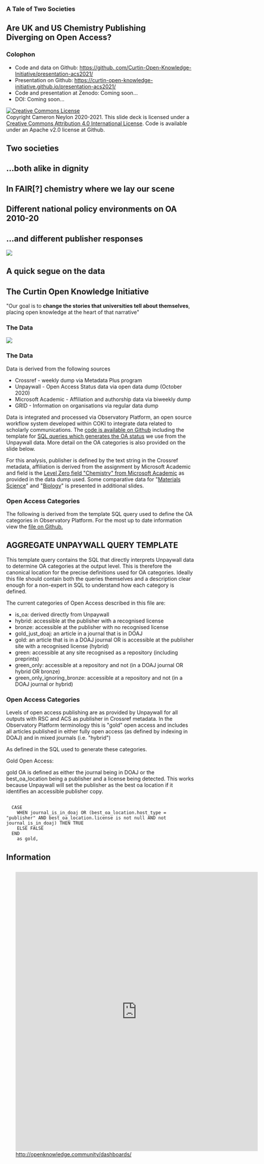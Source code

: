<!doctype html>
<html lang="en">
<head>
    <meta charset="utf-8">
    <title>A Tale of Two Societies</title>
    <link rel="stylesheet" href="dist/reveal.css">
    <link rel="stylesheet" href="dist/theme/coki.css">
</head>
<body>

<div class="reveal">
    <div class="slides">
        <section>
            <section class="titleslide" data-background="static_assets/background-title.png">
                <div vertical-align="middle">
                    <h1>A Tale of Two Societies</h1>
                    <h2>Are UK and US Chemistry Publishing <br>Diverging on Open Access?</h2>
                </div>
            </section>
            <section class="twocolumn" data-background="static_assets/background-general.png">
                <div class="leftside">
                    <h1>Colophon</h1>
                </div>
                <div class="rightside">
                    <ul>
                        <li>Code and data on Github: <a href="https://github.
com/Curtin-Open-Knowledge-Initiative/presentation-acs2021/">https://github.
com/Curtin-Open-Knowledge-Initiative/presentation-acs2021/</a></li>
                        <li>Presentation on Github: <a href="https://curtin-open-knowledge-initiative.github.
io/presentation-acs2021/">https://curtin-open-knowledge-initiative.github.io/presentation-acs2021/</a></li>
                        <li>Code and presentation at Zenodo: Coming soon...</li>
                        <li>DOI: Coming soon...</a></li>
                    </ul>
                    <p>
                    <a rel="license" href="http://creativecommons.org/licenses/by/4.0/">
                        <img alt="Creative Commons License" style="border-width:0" src="https://i.creativecommons.org/l/by/4.0/88x31.png" /></a>
                        <br />
                        Copyright Cameron Neylon 2020-2021. This slide deck is licensed under a 
                    <a rel="license" href="http://creativecommons.org/licenses/by/4.0/">Creative Commons Attribution 4.0 International License</a>.
                    Code is available under an Apache v2.0 license at Github. 
                    </p>
                </div>
            </section>
        </section>
        <section class="sectiondivider" data-background="static_assets/background-section.png">
            <h1>Two societies</h1>
            <h2>...both alike in dignity</h2>
        </section>
        <section class="bigblacktext" data-background="static_assets/background-general.png">
            <h1>In FAIR[?] chemistry where we lay our scene</h1>
        </section>
        <section class="bigblacktext" data-background="static_assets/background-general.png">
            <h1>Different national policy environments on OA 2010-20</h1>
        </section>
        <section class="bigblacktext" data-background="static_assets/background-general.png">
            <h1>...and different publisher responses</h1>
        </section>
        <section class="bigblacktext" data-background="static_assets/background-general.png">
            <img src="static_assets/timeline.png">
        </section>
        <section class="sectiondivider" data-background="static_assets/background-section.png">
            <h1>A quick segue on the data</h1>
            <h2>The Curtin Open Knowledge Initiative</h2>
        </section>
        <section class="pullquoteorange" data-background="static_assets/background-title.png">
            <p>
                "Our goal is to <strong>change the stories that universities tell about themselves</strong>,
                placing open knowledge at the heart of that narrative"
            </p>
        </section>
        <section>
            <section class="twocolumn" data-background="static_assets/background-general.png">
                <div class="leftside">
                    <h1>The Data</h1>
                </div>
                <div class="rightside">
                    <img src="static_assets/data.png">
                </div>
            </section>
            <section class="twocolumn" data-background="static_assets/background-general.png">
                <div class="leftside">
                    <h1>The Data</h1>
                </div>
                <div class="rightside">
                    <p>Data is derived from the following sources</p>
                    <ul>
                        <li>Crossref - weekly dump via Metadata Plus program</li>
                        <li>Unpaywall - Open Access Status data via open data dump (October 2020)</li>
                        <li>Microsoft Academic - Affiliation and authorship data via biweekly dump</li>
                        <li>GRID - Information on organisations via regular data dump</li>
                    </ul>
                    <p>Data is integrated and processed via Observatory Platform, an open source workflow system
                    developed within COKI to integrate data related to scholarly communications. The
                        <a href="https://github.com/The-Academic-Observatory/observatory-platform">code is
                    available on Github</a> including the template for
                        <a href="https://github.com/The-Academic-Observatory/observatory-platform/blob/develop/observatory-dags/observatory/dags/database/sql/aggregate_unpaywall.sql.jinja2">
                            SQL queries which generates the OA
                            status</a> we use from the Unpaywall data. More detail on the OA categories is also
                    provided on the slide below.</p>
                    <p>For this analysis, publisher is defined by the text string in the Crossref metadata,
                    affiliation is derived from the assignment by Microsoft Academic and field is the
                        <a href="https://academic.microsoft.com/topics/185592680">Level Zero
                            field "Chemistry" from Microsoft Academic</a> as provided in the data dump used. Some
                    comparative data for "<a href="https://academic.microsoft.com/topics/192562407">Materials
                            Science</a>" and "<a href="https://academic.microsoft.com/topics/86803240">Biology</a>"
                        is presented in additional slides.</p>
                </div>
            </section>
            <section class="twocolumn" data-background="static_assets/background-general.png">
                <div class="leftside">
                    <h1>Open Access Categories</h1>
                </div>
                <div class="rightside">
                    <p>The following is derived from the template SQL query used to define the OA categories in
                    Observatory Platform. For the most up to date information view the
                        <a href="https://github.com/The-Academic-Observatory/observatory-platform/blob/develop/observatory-dags/observatory/dags/database/sql/aggregate_unpaywall.sql.jinja2">
                            file on Github.</a></p>
                    <h2>AGGREGATE UNPAYWALL QUERY TEMPLATE</h2>
                    <p>This template query contains the SQL that directly interprets Unpaywall
                    data to determine OA categories at the output level. This is therefore
                    the canonical location for the precise definitions used for OA categories.
                    Ideally this file should contain both the queries themselves and
                    a description clear enough for a non-expert in SQL to understand how each
                    category is defined.</p>
                    <p>The current categories of Open Access described in this file are:</p>
                    <ul>
                        <li>is_oa: derived directly from Unpaywall</li>
                        <li>hybrid: accessible at the publisher with a recognised license</li>
                        <li>bronze: accessible at the publisher with no recognised license</li>
                        <li>gold_just_doaj: an article in a journal that is in DOAJ</li>
                        <li>gold: an article that is in a DOAJ journal OR is accessible at the publisher site with a 
                        recognised license (hybrid)</li>
                        <li>green: accessible at any site recognised as a repository (including preprints)</li>
                        <li>green_only: accessible at a repository and not (in a DOAJ journal OR hybrid OR bronze)</li>
                        <li>green_only_ignoring_bronze: accessible at a repository and not (in a DOAJ journal or 
                        hybrid)</li>
                    </ul>
                </div>
            </section>
            <section class="twocolumn" data-background="static_assets/background-general.png">
                <div class="leftside">
                    <h1>Open Access Categories</h1>
                </div>
                <div class="rightside">
                    <p>Levels of open access publishing are as provided by Unpaywall for all outputs with RSC and 
ACS as publisher in Crossref metadata. In the Observatory Platform terminology this is "gold" open access and includes
all articles published in either fully open access (as defined by indexing in DOAJ) and in mixed journals (i.e. 
"hybrid")</p>
                    <p>As defined in the SQL used to generate these categories.</p> 
                    <p>Gold Open Access:</p>
                    <p>gold OA is defined as either the journal being in DOAJ or the best_oa_location being a 
publisher and a license being detected. This works because Unpaywall will set the publisher as the best oa location if
it identifies an accessible publisher copy.</p>
                    <pre><code>
  CASE
    WHEN journal_is_in_doaj OR (best_oa_location.host_type = "publisher" AND best_oa_location.license is not null AND not journal_is_in_doaj) THEN TRUE
    ELSE FALSE
  END
    as gold,</code></pre>
                </div>
            </section>
        </section>
        <section class="twocolumn" data-background="static_assets/background-general.png">
            <div class="leftside">
                <h1>Information</h1>
            </div>
            <div class="rightside">
                <div style="padding-top:2%;padding-left:5%;height:90%">
                    <iframe width="650" height="750" src="https://datastudio.google.
com/embed/reporting/0b057fb6-5e07-4643-92b5-6a25138fce6d/page/Bq6OB" frameborder="0" style="border:0" allowfullscreen></iframe>
                    <a href="http://openknowledge.community/dashboards/">http://openknowledge.community/dashboards/</a>
                </div>
            </div>
        </section>
        <section class="sectiondivider" data-background="static_assets/background-section.png">
            <h1>What about publishers?</h1>
            <h2>What can we tell about policy<br> and culture change?</h2>
        </section>
        <section class="twocolumn" data-background="static_assets/background-general.png">
                <div class="leftside">
                    <h1>Publisher choice in UK</h1>
                </div>
                <div class="rightside">
                    <iframe data-src="precipy/gbr_overtime.html"></iframe>
                </div>
        </section>
        <section class="twocolumn" 
                 data-background="static_assets/background-general.png"
                 data-transition="fade-in slide-out">
            <div class="leftside">
                <h1>Publisher choice in UK</h1>
            </div>
            <div class="rightside">
                <iframe data-src="precipy/gbr_overtime_arrows.html"></iframe>
            </div>
        </section>
        <section class="twocolumn" data-background="static_assets/background-general.png">
            <div class="leftside">
                <h1>Publisher choice by country</h1>
            </div>
            <div class="rightside">
                <iframe data-src="precipy/gbrusa_overtime.html"></iframe>
            </div>
        </section>
        <section class="twocolumn" data-background="static_assets/background-general.png">
                <div class="leftside">
                    <h1>Different patterns with OA publishing levels?</h1>
                </div>
                <div class="rightside">
                    <iframe data-src="precipy/gbrusa_pc_gold_overtime.html"></iframe>
                </div>
        </section>
        <section class="twocolumn" data-background="static_assets/background-general.png">
            <div class="leftside">
                <h1>Publisher percent of Chemistry by institution</h1>
            </div>
            <div class="rightside">
                <iframe data-src="precipy/institutions_scatter_pc_chemistry.html"></iframe>
            </div>
        </section>
        <section class="twocolumn" data-background="static_assets/background-general.png">
            <div class="leftside">
                <h1>Publisher percent of OA publishing in chemistry by institution</h1>
            </div>
            <div class="rightside">
                <iframe data-src="precipy/institutions_scatter_pc_gold_chemistry.html"></iframe>
            </div>
        </section>
        <section class="twocolumn" data-background="static_assets/background-general.png">
            <div class="leftside">
                <h1>Parallel effects at the country level</h1>
            </div>
            <div class="rightside">
                <iframe data-src="precipy/countries_overtime.html"></iframe>
            </div>
        </section>
        <section class="sectiondivider" data-background="static_assets/background-section.png">
            <h1>Conclusions</h1>
        </section>
        <section class="twocolumn" data-background="static_assets/background-general.png">
            <div class="leftside">
                <h1>Conclusions</h1>
            </div>
            <div class="rightside">
                <ul>
                    <li>
                        <p>There are significant shifts in national patterns that can be associated with changes 
                        in funder policy and with the offerings of RSC and ACS</p>
                    </li>
                    <li>
                        <p>RSC took a significant lead in early open access provision for chemistry, particularly 
                        in the UK but has fallen back</p>
                    </li>
                    <li>
                        <p>National averages don’t tell the full picture. Specific institutions show very different 
                        and quite specific patterns. There are differential policy effects</p>
                    </li>
                    <li>
                        <p>Recent changes are strongly driven by read and publish agreements with substantial
                        shifts in publisher choice corresponding to introduction of deals.</p>
                    </li>
                    <li>
                        <p>There is evidence of concentration of publishing in chemistry with two large 
                        publishers taking up an increasing percentage. Should we be concerned about diversity?</p>
                    </li>
                </ul>
            </div>
        </section>
        <section class="bigblacktext" data-background="static_assets/background-general.png">
            <h1>Chemistry has been following, not leading...</h1>
        </section>
        <section class="twocolumn" data-background="static_assets/background-general.png">
            <div class="leftside">
                <h1>Conclusions</h1>
            </div>
            <div class="rightside">
                <iframe data-src="precipy/institutions_chemistry_lag.html"></iframe>
            </div>
        </section>
        <section class="bigblacktext" data-background="static_assets/background-general.png">
            <h1>...but maybe that is starting to change</h1>
        </section>
        <section class="twocolumn" data-background="static_assets/background-general.png">
            <div class="leftside">
                <h1>COKI Team</h1>
            </div>
            <div class="rightside">
                <div style="width:45%;float:left">
                    <p><strong>Centre for Culture and Technology</strong></p>
                    <ul>
                        <li>Cameron Neylon</li>
                        <li>Lucy Montgomery</li>
                        <li>Katie Wilson</li>
                        <li>Chun-Kai (Karl) Huang</li>
                        <li>Chloe-Brookes Kenworthy</li>
                        <li>Tim Winkler</li>
                    </ul>
                    <p><strong>Funding from</strong></p>
                    <ul>
                        <li>Research Office at Curtin</li>
                        <li>Faculty of Humanities</li>
                        <li>School of Media, Creative Arts and Social Enquiry</li>
                        <li>Andrew W. Mellon Foundation</li>
                        <li>Arcadia</li>
                    </ul>
                </div>
                <div style="width:45%;float:right">
                    <p><strong>Curtin Institute for Computation</strong></p>
                    <ul>
                        <li>Richard Hosking</li>
                        <li>Rebecca Handcock</li>
                        <li>Aniek Roelofs</li>
                        <li>Jamie Diprose</li>
                        <li>Tuan Chien</li>
                    </ul>
                    <p><strong>Educopia Foundation</strong></p>
                    <ul>
                        <li>Katherine Skinner</li>
                        <li>Rebecca Meyerson</li>
                    </ul>
                </div>
            </div>
        </section>
        <section class="sectiondivider" data-background="static_assets/background-section.png">
            <h1> </h1>
            <h2>@COKIProject - @cameronneylon</h2>
            <h2>http://openknowledge.community
                <ul>
                    <li>Subscribe to the COKI Newsletter</li>
                    <li>View the public dashboards</li>
                </ul>
            </h2>
        </section>
        <section class="sectiondivider" data-background="static_assets/background-section.png">
            <h1>Notes and further information</h1>
        </section>
        <section class="twocolumn" data-background="static_assets/background-general.png">
            <div class="leftside">
                <h1>Notes</h1>
            </div>
            <div class="rightside">
                <p>Publisher percentage of chemistry is calculated based on the total count of publications
                assigned in Microsoft Academic to the Level 0 field of "chemistry" as the denominator with the
                total count of publications in Crossref where the publisher name field corresponds to the most
                common variant of the publisher name (<em>Royal Society of Chemistry (RSC)</em> and 
                <em>American Chemical Society (ACS)</em> respectively).</p>
                <p>Strictly these are not percentages and could in theory go to greater than 100%. They are
                also sensitive in magnitude to changes in the Microsoft field assignment. However it is a like
                for like comparison across the two publishers.</p>
                <p>An analysis by journal would also be interesting but currently the metadata for journal
                identification is less reliable with journal names and choice of ISSN provided in Crossref
                metadata changing from year to year for both publishers. Future analysis deploying ISSN-L
                could address this.</p>
            </div>
        </section>
        <section class="twocolumn" data-background="static_assets/background-general.png">
            <div class="leftside">
                <h1>Publisher Count by year</h1>
            </div>
            <div class="rightside">
                <iframe data-src="precipy/countries_count_overtime.html"></iframe>
            </div>
        </section>
        <section class="twocolumn" data-background="static_assets/background-general.png">
            <div class="leftside">
                <h1>Publisher % Green by year</h1>
            </div>
            <div class="rightside">
                <iframe data-src="precipy/countries_pc_green_overtime.html"></iframe>
            </div>
        </section>
        <section class="twocolumn" data-background="static_assets/background-general.png">
            <div class="leftside">
                <h1>Chemistry Count by year</h1>
            </div>
            <div class="rightside">
                <iframe data-src="precipy/countries_count_chem_overtime.html"></iframe>
            </div>
        </section>
        <section class="twocolumn" data-background="static_assets/background-general.png">
            <div class="leftside">
                <h1>Publishers % of Materials Field</h1>
            </div>
            <div class="rightside">
                <iframe data-src="precipy/countries_materials_overtime.html"></iframe>
            </div>
        </section>
        <section class="twocolumn" data-background="static_assets/background-general.png">
            <div class="leftside">
                <h1>Publishers % of Biology Field</h1>
            </div>
            <div class="rightside">
                <iframe data-src="precipy/countries_materials_overtime.html"></iframe>
            </div>
        </section>
        <section class="twocolumn" data-background="static_assets/background-general.png">
            <div class="leftside">
                <h1>Publisher percent of Materials Science by institution</h1>
            </div>
            <div class="rightside">
                <iframe data-src="precipy/institutions_scatter_pc_materials.html"></iframe>
            </div>
        </section>
        <section class="twocolumn" data-background="static_assets/background-general.png">
            <div class="leftside">
                <h1>Publisher percent of Biology by institution</h1>
            </div>
            <div class="rightside">
                <iframe data-src="precipy/institutions_scatter_pc_biology.html"></iframe>
            </div>
        </section>
    </div>
</div>

<script src="dist/reveal.js"></script>
<script type="text/javascript">
		Reveal.initialize({center: false});
</script>
</body>
</html>